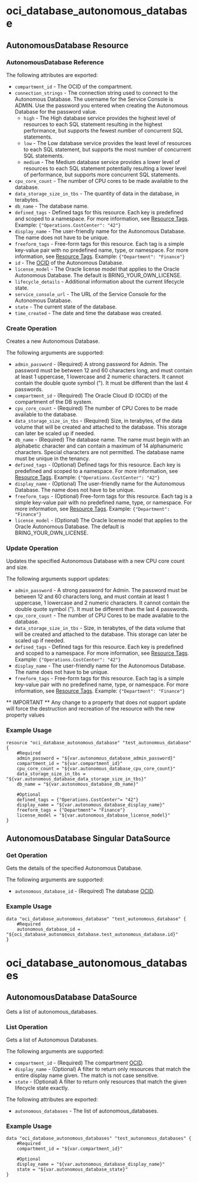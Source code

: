 # oci_database_autonomous_database

## AutonomousDatabase Resource

### AutonomousDatabase Reference

The following attributes are exported:

* `compartment_id` - The OCID of the compartment.
* `connection_strings` - The connection string used to connect to the Autonomous Database. The username for the Service Console is ADMIN. Use the password you entered when creating the Autonomous Database for the password value.
	* `high` - The High database service provides the highest level of resources to each SQL statement resulting in the highest performance, but supports the fewest number of concurrent SQL statements.
	* `low` - The Low database service provides the least level of resources to each SQL statement, but supports the most number of concurrent SQL statements.
	* `medium` - The Medium database service provides a lower level of resources to each SQL statement potentially resulting a lower level of performance, but supports more concurrent SQL statements.
* `cpu_core_count` - The number of CPU cores to be made available to the database.
* `data_storage_size_in_tbs` - The quantity of data in the database, in terabytes.
* `db_name` - The database name.
* `defined_tags` - Defined tags for this resource. Each key is predefined and scoped to a namespace. For more information, see [Resource Tags](https://docs.us-phoenix-1.oraclecloud.com/Content/General/Concepts/resourcetags.htm).  Example: `{"Operations.CostCenter": "42"}` 
* `display_name` - The user-friendly name for the Autonomous Database. The name does not have to be unique.
* `freeform_tags` - Free-form tags for this resource. Each tag is a simple key-value pair with no predefined name, type, or namespace. For more information, see [Resource Tags](https://docs.us-phoenix-1.oraclecloud.com/Content/General/Concepts/resourcetags.htm).  Example: `{"Department": "Finance"}` 
* `id` - The [OCID](https://docs.us-phoenix-1.oraclecloud.com/Content/General/Concepts/identifiers.htm) of the Autonomous Database.
* `license_model` - The Oracle license model that applies to the Oracle Autonomous Database. The default is BRING_YOUR_OWN_LICENSE. 
* `lifecycle_details` - Additional information about the current lifecycle state.
* `service_console_url` - The URL of the Service Console for the Autonomous Database.
* `state` - The current state of the database.
* `time_created` - The date and time the database was created.



### Create Operation
Creates a new Autonomous Database.


The following arguments are supported:

* `admin_password` - (Required) A strong password for Admin. The password must be between 12 and 60 characters long, and must contain at least 1 uppercase, 1 lowercase and 2 numeric characters. It cannot contain the double quote symbol ("). It must be different than the last 4 passwords.
* `compartment_id` - (Required) The Oracle Cloud ID (OCID) of the compartment of the DB system.
* `cpu_core_count` - (Required) The number of CPU Cores to be made available to the database.
* `data_storage_size_in_tbs` - (Required) Size, in terabytes, of the data volume that will be created and attached to the database. This storage can later be scaled up if needed. 
* `db_name` - (Required) The database name. The name must begin with an alphabetic character and can contain a maximum of 14 alphanumeric characters. Special characters are not permitted. The database name must be unique in the tenancy.
* `defined_tags` - (Optional) Defined tags for this resource. Each key is predefined and scoped to a namespace. For more information, see [Resource Tags](https://docs.us-phoenix-1.oraclecloud.com/Content/General/Concepts/resourcetags.htm).  Example: `{"Operations.CostCenter": "42"}` 
* `display_name` - (Optional) The user-friendly name for the Autonomous Database. The name does not have to be unique.
* `freeform_tags` - (Optional) Free-form tags for this resource. Each tag is a simple key-value pair with no predefined name, type, or namespace. For more information, see [Resource Tags](https://docs.us-phoenix-1.oraclecloud.com/Content/General/Concepts/resourcetags.htm).  Example: `{"Department": "Finance"}` 
* `license_model` - (Optional) The Oracle license model that applies to the Oracle Autonomous Database. The default is BRING_YOUR_OWN_LICENSE. 


### Update Operation
Updates the specified Autonomous Database with a new CPU core count and size.


The following arguments support updates:
* `admin_password` - A strong password for Admin. The password must be between 12 and 60 characters long, and must contain at least 1 uppercase, 1 lowercase and 2 numeric characters. It cannot contain the double quote symbol ("). It must be different than the last 4 passwords.
* `cpu_core_count` - The number of CPU Cores to be made available to the database.
* `data_storage_size_in_tbs` - Size, in terabytes, of the data volume that will be created and attached to the database. This storage can later be scaled up if needed. 
* `defined_tags` - Defined tags for this resource. Each key is predefined and scoped to a namespace. For more information, see [Resource Tags](https://docs.us-phoenix-1.oraclecloud.com/Content/General/Concepts/resourcetags.htm).  Example: `{"Operations.CostCenter": "42"}` 
* `display_name` - The user-friendly name for the Autonomous Database. The name does not have to be unique.
* `freeform_tags` - Free-form tags for this resource. Each tag is a simple key-value pair with no predefined name, type, or namespace. For more information, see [Resource Tags](https://docs.us-phoenix-1.oraclecloud.com/Content/General/Concepts/resourcetags.htm).  Example: `{"Department": "Finance"}` 


** IMPORTANT **
Any change to a property that does not support update will force the destruction and recreation of the resource with the new property values

### Example Usage

```hcl
resource "oci_database_autonomous_database" "test_autonomous_database" {
	#Required
	admin_password = "${var.autonomous_database_admin_password}"
	compartment_id = "${var.compartment_id}"
	cpu_core_count = "${var.autonomous_database_cpu_core_count}"
	data_storage_size_in_tbs = "${var.autonomous_database_data_storage_size_in_tbs}"
	db_name = "${var.autonomous_database_db_name}"

	#Optional
	defined_tags = {"Operations.CostCenter"= "42"}
	display_name = "${var.autonomous_database_display_name}"
	freeform_tags = {"Department"= "Finance"}
	license_model = "${var.autonomous_database_license_model}"
}
```


## AutonomousDatabase Singular DataSource


### Get Operation
Gets the details of the specified Autonomous Database.


The following arguments are supported:

* `autonomous_database_id` - (Required) The database [OCID](https://docs.us-phoenix-1.oraclecloud.com/Content/General/Concepts/identifiers.htm).


### Example Usage

```hcl
data "oci_database_autonomous_database" "test_autonomous_database" {
	#Required
	autonomous_database_id = "${oci_database_autonomous_database.test_autonomous_database.id}"
}
```
# oci_database_autonomous_databases

## AutonomousDatabase DataSource

Gets a list of autonomous_databases.

### List Operation
Gets a list of Autonomous Databases.

The following arguments are supported:

* `compartment_id` - (Required) The compartment [OCID](https://docs.us-phoenix-1.oraclecloud.com/Content/General/Concepts/identifiers.htm).
* `display_name` - (Optional) A filter to return only resources that match the entire display name given. The match is not case sensitive.
* `state` - (Optional) A filter to return only resources that match the given lifecycle state exactly.


The following attributes are exported:

* `autonomous_databases` - The list of autonomous_databases.

### Example Usage

```hcl
data "oci_database_autonomous_databases" "test_autonomous_databases" {
	#Required
	compartment_id = "${var.compartment_id}"

	#Optional
	display_name = "${var.autonomous_database_display_name}"
	state = "${var.autonomous_database_state}"
}
```